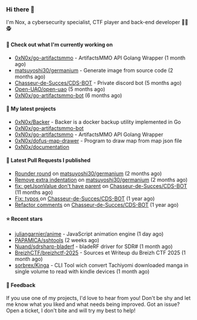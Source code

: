 ### Hi there 👋

I'm Nox, a cybersecurity specialist, CTF player and back-end developer 👨‍💻 🕵️

#### 👷 Check out what I'm currently working on

- [0xN0x/go-artifactsmmo](https://github.com/0xN0x/go-artifactsmmo) - ArtifactsMMO API Golang Wrapper (1 month ago)
- [matsuyoshi30/germanium](https://github.com/matsuyoshi30/germanium) - Generate image from source code (2 months ago)
- [Chasseur-de-Succes/CDS-BOT](https://github.com/Chasseur-de-Succes/CDS-BOT) - Private discord bot (5 months ago)
- [Open-UAO/open-uao](https://github.com/Open-UAO/open-uao) (5 months ago)
- [0xN0x/go-artifactsmmo-bot](https://github.com/0xN0x/go-artifactsmmo-bot) (6 months ago)

#### 🌱 My latest projects

- [0xN0x/Backer](https://github.com/0xN0x/Backer) - Backer is a docker backup utility implemented in Go
- [0xN0x/go-artifactsmmo-bot](https://github.com/0xN0x/go-artifactsmmo-bot)
- [0xN0x/go-artifactsmmo](https://github.com/0xN0x/go-artifactsmmo) - ArtifactsMMO API Golang Wrapper
- [0xN0x/dofus-map-drawer](https://github.com/0xN0x/dofus-map-drawer) - Program to draw map from map json file
- [0xN0x/documentation](https://github.com/0xN0x/documentation)

#### 🔨 Latest Pull Requests I published

- [Rounder round](https://github.com/matsuyoshi30/germanium/pull/42) on [matsuyoshi30/germanium](https://github.com/matsuyoshi30/germanium) (2 months ago)
- [Remove extra indentation](https://github.com/matsuyoshi30/germanium/pull/41) on [matsuyoshi30/germanium](https://github.com/matsuyoshi30/germanium) (2 months ago)
- [fix: getJsonValue don&#39;t have parent](https://github.com/Chasseur-de-Succes/CDS-BOT/pull/160) on [Chasseur-de-Succes/CDS-BOT](https://github.com/Chasseur-de-Succes/CDS-BOT) (11 months ago)
- [Fix: typos ](https://github.com/Chasseur-de-Succes/CDS-BOT/pull/158) on [Chasseur-de-Succes/CDS-BOT](https://github.com/Chasseur-de-Succes/CDS-BOT) (1 year ago)
- [Refactor comments](https://github.com/Chasseur-de-Succes/CDS-BOT/pull/155) on [Chasseur-de-Succes/CDS-BOT](https://github.com/Chasseur-de-Succes/CDS-BOT) (1 year ago)

#### ⭐ Recent stars

- [juliangarnier/anime](https://github.com/juliangarnier/anime) - JavaScript animation engine (1 day ago)
- [PAPAMICA/sshtools](https://github.com/PAPAMICA/sshtools) (2 weeks ago)
- [Nuand/sdrsharp-bladerf](https://github.com/Nuand/sdrsharp-bladerf) - bladeRF driver for SDR# (1 month ago)
- [BreizhCTF/breizhctf-2025](https://github.com/BreizhCTF/breizhctf-2025) - Sources et Writeup du Breizh CTF 2025 (1 month ago)
- [sorbrex/Kinga](https://github.com/sorbrex/Kinga) - CLI Tool wich convert Tachiyomi downloaded manga in single volume to read with kindle devices (1 month ago)

#### 💬 Feedback

If you use one of my projects, I'd love to hear from you! Don't be shy and let me know what you liked
and what needs being improved. Got an issue? Open a ticket, I don't bite and will try my best to help!
